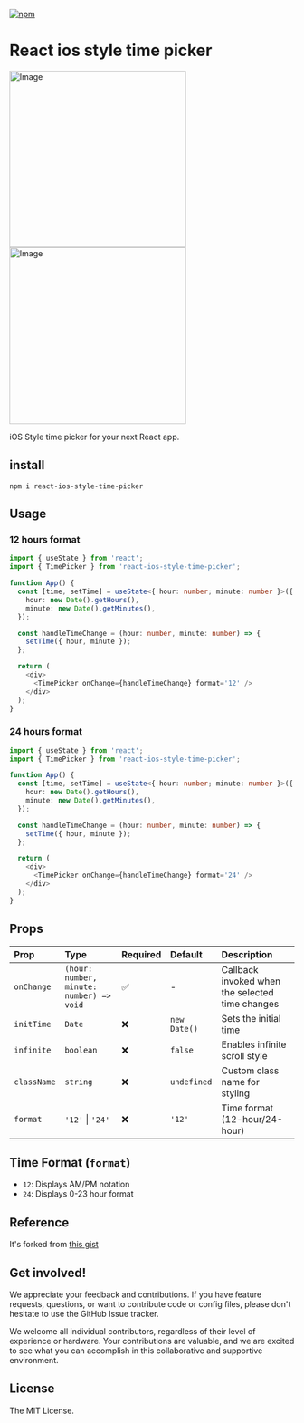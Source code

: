 [![npm](https://img.shields.io/npm/v/react-ios-style-time-picker)](https://www.npmjs.com/package/react-ios-style-time-picker)

# React ios style time picker
<img width="312" alt="Image" src="https://github.com/user-attachments/assets/fe6aa3d2-9888-4353-a1f0-9ff258eaf1c2" />
<img width="312" alt="Image" src="https://github.com/user-attachments/assets/d3bc1fab-5ee9-4072-8f56-f502e3019d7e" />

iOS Style time picker for your next React app.

## install

```
npm i react-ios-style-time-picker
```

## Usage

### 12 hours format

```ts
import { useState } from 'react';
import { TimePicker } from 'react-ios-style-time-picker';

function App() {
  const [time, setTime] = useState<{ hour: number; minute: number }>({
    hour: new Date().getHours(),
    minute: new Date().getMinutes(),
  });

  const handleTimeChange = (hour: number, minute: number) => {
    setTime({ hour, minute });
  };

  return (
    <div>
      <TimePicker onChange={handleTimeChange} format='12' />
    </div>
  );
}
```

### 24 hours format

```ts
import { useState } from 'react';
import { TimePicker } from 'react-ios-style-time-picker';

function App() {
  const [time, setTime] = useState<{ hour: number; minute: number }>({
    hour: new Date().getHours(),
    minute: new Date().getMinutes(),
  });

  const handleTimeChange = (hour: number, minute: number) => {
    setTime({ hour, minute });
  };

  return (
    <div>
      <TimePicker onChange={handleTimeChange} format='24' />
    </div>
  );
}
```

## Props

| Prop        | Type                                     | Required | Default      | Description                                     |
| :---------- | :--------------------------------------- | :------- | :----------- | :---------------------------------------------- |
| `onChange`  | `(hour: number, minute: number) => void` | ✅       | -            | Callback invoked when the selected time changes |
| `initTime`  | `Date`                                   | ❌       | `new Date()` | Sets the initial time                           |
| `infinite`  | `boolean`                                | ❌       | `false`      | Enables infinite scroll style                   |
| `className` | `string`                                 | ❌       | `undefined`  | Custom class name for styling                   |
| `format`    | `'12'` \| `'24'`                         | ❌       | `'12'`       | Time format (12-hour/24-hour)                   |

## Time Format (`format`)

- `12`: Displays AM/PM notation
- `24`: Displays 0-23 hour format

## Reference

It's forked from [this gist](https://gist.github.com/wjpeters/876a8fe4040a2bb4b4eb28d2270620a5)

## Get involved!

We appreciate your feedback and contributions. If you have feature requests, questions, or want to contribute code or config files, please don't hesitate to use the GitHub Issue tracker.

We welcome all individual contributors, regardless of their level of experience or hardware. Your contributions are valuable, and we are excited to see what you can accomplish in this collaborative and supportive environment.

## License

The MIT License.
